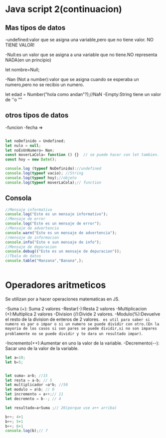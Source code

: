 # Java script 2(continuacion)

## Mas tipos de datos
-undefined:valor que se asigna una variable,pero que no tiene valor.  NO TIENE VALOR!

-Null:es un valor que se asigna a una variable que no tiene.NO representa NADA(en un principio)

let nombre=Null;

-Nan (Not a number):valor que se asigna cuando se esperaba un numero,pero no se recibio un numero.

let edad = Number("hola como andan"?);//NaN
-Empty:String tiene un valor de ''o ""
## otros tipos de datos

-funcion
-fecha => 

```js

let noDefinido = Undefined;
let nulo = null;
let noEsUnNumero= Nan;
const moverLaCola= function () {}  // se puede hacer con let tambien.
const hoy = new Date();

```
```js
console.log (typeof NoDefinido)://undefined
console.log(typeof vacio); //String
console.log(typeof hoy);//objeto
console.log(typeof moverLaCola);// function

```

## Consola 
```js
//Mensaje informativo
console.log("Este es un mensaje informativo");
//Mensaje de error
console.log("Este es un mensaje de error");
//Mensaje de advertencia
console.warn("Este es un mensaje de advertencia");
//mensaje de informacion
console.info("Este e sun mensaje de info");
//Mensaje de depuracion
console.debug(("Este es un mensaje de depuracion"));
//Tbala de datos
console.table("Manzana","Banana",);



```

# Operadores aritmeticos

Se utilizan por a hacer operaciones matematicas en JS.

-Suma (+): Suma 2 valores
-Restar(-):Resta 2 valores
-Multiplicacion (+):Multiplica 2 valores
-Division (/):Divide 2 valores.
-Modulo(%):Devuelve el resto de la division de enteros de 2 valores.
 `` es util para saber si numero es par o impar o si un numero se puede dividir con otro.(En la mayoria de los casos si son pares se puede dividir,si no son impares problamente no se puede dividir y te dara un resultado impar)``.

-Incremento(++):Aumentar en uno la valor de la variable.
-Decremento(--): Sacar uno de la valor de la variable.


```js
let a=10;
let b=5;


let suma= a+b; //15
let resta = a-b; // 5
let multiplicador =a*b; //50
let modulo = a%b; // 0
let incremento = a++;// 11
let decremnto = b--; // 4

let resultado=a+Suma ;// 26(porque use a++ arriba)

b++; 4+1
b++; 5+1
b++; 6+1
console.log(b);// 7


